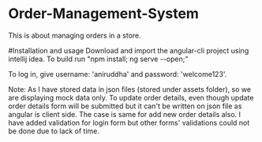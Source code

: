 # Order-Management-System
This is about managing orders in a store.

#Installation and usage
Download and import the angular-cli project using intellij idea. To build run "npm install; ng serve --open;" 

To log in, give username: 'aniruddha' and password: 'welcome123'. 

Note: As I have stored data in json files (stored under assets folder), so we are displaying mock data only. To update order details, even though update order details form will be submitted but it can't be written on json file as angular is client side. The case is same for add new order details also. I have added validation for login form but other forms' validations could not be done due to lack of time.
